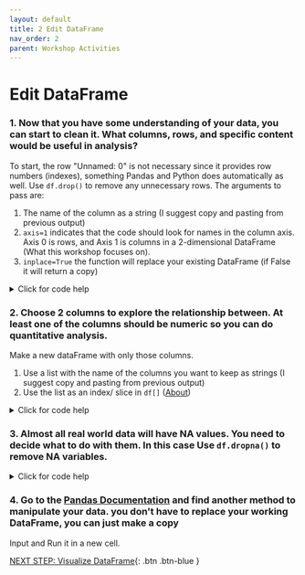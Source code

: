 ```yaml
---
layout: default
title: 2 Edit DataFrame
nav_order: 2
parent: Workshop Activities
---
```

# Edit DataFrame

### 1. Now that you have some understanding of your data, you can start to clean it. What columns, rows, and specific content would be useful in analysis? 
To start, the row "Unnamed: 0" is not necessary since it provides row numbers (indexes), something Pandas and Python does automatically as well.
Use `df.drop()` to remove any unnecessary rows. The arguments to pass are:

1. The name of the column as a string (I suggest copy and pasting from previous output)
2. `axis=1` indicates that the code should look for names in the column axis. Axis 0 is rows, and Axis 1 is columns in a 2-dimensional DataFrame (What this workshop focuses on).
3. `inplace=True` the function will replace your existing DataFrame (if False it will return a copy)

<details>
<summary>Click for code help</summary>
<img src="images\data-frames-Activity-02\drop_col.PNG">
</details>

### 2. Choose 2 columns to explore the relationship between. At least one of the columns should be numeric so you can do quantitative analysis.
Make a new dataFrame with only those columns.

1. Use a list with the name of the columns you want to keep as strings (I suggest copy and pasting from previous output)
2. Use the list as an index/ slice in `df[]` ([About](https://stackoverflow.com/a/50302195))

<details>
<summary>Click for code help</summary>
<img src="images\data-frames-Activity-02\keep_col.PNG">
</details>

### 3. Almost all real world data will have NA values. You need to decide what to do with them. In this case Use `df.dropna()` to remove NA variables.
<details>
<summary>Click for code help</summary>
<img src="images\data-frames-Activity-02\drop_na.PNG"> 
</details>

### 4. Go to the [Pandas Documentation](https://pandas.pydata.org/docs/reference/frame.html) and find another method to manipulate your data. **you don't have to replace your working DataFrame, you can just make a copy**
Input and Run it in a new cell.

[NEXT STEP: Visualize DataFrame](3-visualize-dataframe){: .btn .btn-blue }
